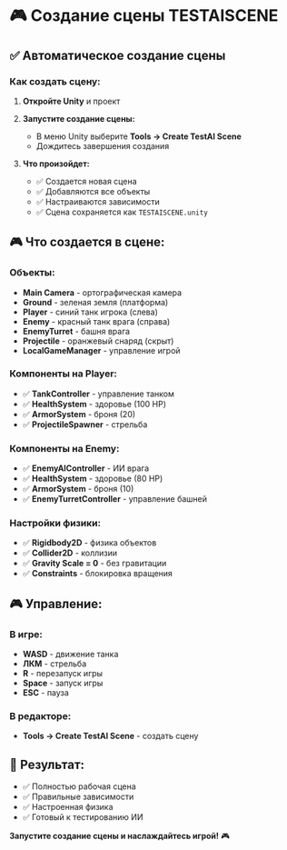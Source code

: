 # 🎮 Создание сцены TESTAISCENE

## ✅ Автоматическое создание сцены

### **Как создать сцену:**

1. **Откройте Unity** и проект

2. **Запустите создание сцены:**
   - В меню Unity выберите **Tools → Create TestAI Scene**
   - Дождитесь завершения создания

3. **Что произойдет:**
   - ✅ Создается новая сцена
   - ✅ Добавляются все объекты
   - ✅ Настраиваются зависимости
   - ✅ Сцена сохраняется как `TESTAISCENE.unity`

## 🎮 Что создается в сцене:

### **Объекты:**
- **Main Camera** - ортографическая камера
- **Ground** - зеленая земля (платформа)
- **Player** - синий танк игрока (слева)
- **Enemy** - красный танк врага (справа)
- **EnemyTurret** - башня врага
- **Projectile** - оранжевый снаряд (скрыт)
- **LocalGameManager** - управление игрой

### **Компоненты на Player:**
- ✅ **TankController** - управление танком
- ✅ **HealthSystem** - здоровье (100 HP)
- ✅ **ArmorSystem** - броня (20)
- ✅ **ProjectileSpawner** - стрельба

### **Компоненты на Enemy:**
- ✅ **EnemyAIController** - ИИ врага
- ✅ **HealthSystem** - здоровье (80 HP)
- ✅ **ArmorSystem** - броня (10)
- ✅ **EnemyTurretController** - управление башней

### **Настройки физики:**
- ✅ **Rigidbody2D** - физика объектов
- ✅ **Collider2D** - коллизии
- ✅ **Gravity Scale = 0** - без гравитации
- ✅ **Constraints** - блокировка вращения

## 🎮 Управление:

### **В игре:**
- **WASD** - движение танка
- **ЛКМ** - стрельба
- **R** - перезапуск игры
- **Space** - запуск игры
- **ESC** - пауза

### **В редакторе:**
- **Tools → Create TestAI Scene** - создать сцену

## 🚀 Результат:
- ✅ Полностью рабочая сцена
- ✅ Правильные зависимости
- ✅ Настроенная физика
- ✅ Готовый к тестированию ИИ

**Запустите создание сцены и наслаждайтесь игрой!** 🎮 